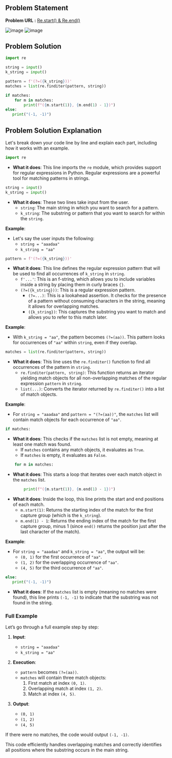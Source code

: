 <h1 align='center'></h1>

## Problem Statement

**Problem URL :** [Re.start() & Re.end()](https://www.hackerrank.com/challenges/re-start-re-end/problem?isFullScreen=true)

![image](https://github.com/user-attachments/assets/f6ac74f8-876c-4f8f-adb4-2484be2ab9d5)
![image](https://github.com/user-attachments/assets/041c638a-3e13-49a8-863c-58e4d48424a6)


## Problem Solution
```py
import re

string = input()
k_string = input()

pattern = f'(?=({k_string}))'
matches = list(re.finditer(pattern, string))

if matches:
    for m in matches:
        print(f"({m.start(1)}, {m.end(1) - 1})")
else:
   print("(-1, -1)")
```

## Problem Solution Explanation
 Let's break down your code line by line and explain each part, including how it works with an example.

```python
import re
```
- **What it does**: This line imports the `re` module, which provides support for regular expressions in Python. Regular expressions are a powerful tool for matching patterns in strings.


```python
string = input()
k_string = input()
```
- **What it does**: These two lines take input from the user.
  - `string`: The main string in which you want to search for a pattern.
  - `k_string`: The substring or pattern that you want to search for within the `string`.

**Example**:
- Let's say the user inputs the following:
  - `string = "aaadaa"`
  - `k_string = "aa"`


```python
pattern = f'(?=({k_string}))'
```
- **What it does**: This line defines the regular expression pattern that will be used to find all occurrences of `k_string` in `string`.
  - `f'...'`: This is an f-string, which allows you to include variables inside a string by placing them in curly braces `{}`.
  - `(?=({k_string}))`: This is a regular expression pattern.
    - `(?=...)`: This is a lookahead assertion. It checks for the presence of a pattern without consuming characters in the string, meaning it allows for overlapping matches.
    - `({k_string})`: This captures the substring you want to match and allows you to refer to this match later.

**Example**:
- With `k_string = "aa"`, the pattern becomes `(?=(aa))`. This pattern looks for occurrences of `"aa"` within `string`, even if they overlap.


```python
matches = list(re.finditer(pattern, string))
```
- **What it does**: This line uses the `re.finditer()` function to find all occurrences of the pattern in `string`. 
  - `re.finditer(pattern, string)`: This function returns an iterator yielding match objects for all non-overlapping matches of the regular expression `pattern` in `string`.
  - `list(...)`: Converts the iterator returned by `re.finditer()` into a list of match objects.

**Example**:
- For `string = "aaadaa"` and `pattern = "(?=(aa))"`, the `matches` list will contain match objects for each occurrence of `"aa"`.


```python
if matches:
```
- **What it does**: This checks if the `matches` list is not empty, meaning at least one match was found.
  - If `matches` contains any match objects, it evaluates as `True`.
  - If `matches` is empty, it evaluates as `False`.


```python
    for m in matches:
```
- **What it does**: This starts a loop that iterates over each match object in the `matches` list.


```python
        print(f"({m.start(1)}, {m.end(1) - 1})")
```
- **What it does**: Inside the loop, this line prints the start and end positions of each match.
  - `m.start(1)`: Returns the starting index of the match for the first capture group (which is the `k_string`).
  - `m.end(1) - 1`: Returns the ending index of the match for the first capture group, minus 1 (since `end()` returns the position just after the last character of the match).

**Example**:
- For `string = "aaadaa"` and `k_string = "aa"`, the output will be:
  - `(0, 1)` for the first occurrence of `"aa"`.
  - `(1, 2)` for the overlapping occurrence of `"aa"`.
  - `(4, 5)` for the third occurrence of `"aa"`.


```python
else:
   print("(-1, -1)")
```
- **What it does**: If the `matches` list is empty (meaning no matches were found), this line prints `(-1, -1)` to indicate that the substring was not found in the string.


### Full Example

Let’s go through a full example step by step:

1. **Input**:
   - `string = "aaadaa"`
   - `k_string = "aa"`

2. **Execution**:
   - `pattern` becomes `(?=(aa))`.
   - `matches` will contain three match objects:
     1. First match at index `(0, 1)`.
     2. Overlapping match at index `(1, 2)`.
     3. Match at index `(4, 5)`.

3. **Output**:
   - `(0, 1)`
   - `(1, 2)`
   - `(4, 5)`

If there were no matches, the code would output `(-1, -1)`.

This code efficiently handles overlapping matches and correctly identifies all positions where the substring occurs in the main string.
